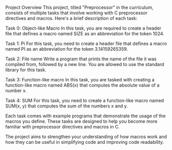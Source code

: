 Project Overview
This project, titled "Preprocessor" in the curriculum, consists of multiple tasks that involve working with C preprocessor directives and macros. Here's a brief description of each task:

Task 0: Object-like Macro
In this task, you are required to create a header file that defines a macro named SIZE as an abbreviation for the token 1024.

Task 1: Pi
For this task, you need to create a header file that defines a macro named PI as an abbreviation for the token 3.14159265359.

Task 2: File name
Write a program that prints the name of the file it was compiled from, followed by a new line. You are allowed to use the standard library for this task.

Task 3: Function-like macro
In this task, you are tasked with creating a function-like macro named ABS(x) that computes the absolute value of a number x.

Task 4: SUM
For this task, you need to create a function-like macro named SUM(x, y) that computes the sum of the numbers x and y.

Each task comes with example programs that demonstrate the usage of the macros you define. These tasks are designed to help you become more familiar with preprocessor directives and macros in C.

The project aims to strengthen your understanding of how macros work and how they can be useful in simplifying code and improving code readability.

